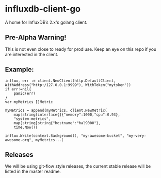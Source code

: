 # influxdb-client-go
A home for InfluxDB’s 2.x's golang client. 

## Pre-Alpha Warning!
This is not even close to ready for prod use.
Keep an eye on this repo if you are interested in the client.


## Example:
```
influx, err := client.NewClient(http.DefaultClient, WithAddress("http:/127.0.0.1:9999"), WithToken("mytoken"))
if err!=nil{
    panic(err)
}
var myMetrics []Metric

myMetrics = append(myMetrics, client.NewMetric(
    map[string]interface{}{"memory":1000,"cpu":0.93},
    "system-metrics",
    map[string]string{"hostname":"hal9000"},
    time.Now())

influx.Write(context.Background(), "my-awesome-bucket", "my-very-awesome-org", myMetrics...)

```

## Releases
We will be using git-flow style releases, the current stable release will be listed in the master readme.